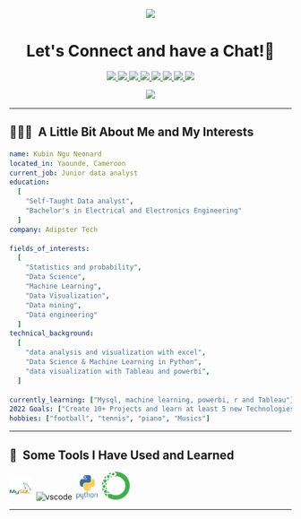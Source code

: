 <p align="center">
  <img src="https://capsule-render.vercel.app/api?text=Hey Everyone!🕹️&animation=fadeIn&type=waving&color=gradient&height=100"/>
</p>

<h1 align="center">
  Let's Connect and have a Chat!💬
</h1>

<p align="center">
 <a href="https://www.twitter.com/NeonardNgu/">
  <img height="50" src="https://cdn2.iconfinder.com/data/icons/social-media-applications/64/social_media_applications_6-twitter-128.png"/>
</a>
<a href="www.linkedin.com/in/kubin-neonard-5b0117199">
  <img height="50" src="https://cdn2.iconfinder.com/data/icons/social-media-applications/64/social_media_applications_14-linkedin-128.png"/>
</a>
  <a href="https://www.kaggle.com/kubinneonard">
  <img height="50" src="https://cdn4.iconfinder.com/data/icons/logos-and-brands/512/189_Kaggle_logo_logos-128.png"/>
</a>
 </a>
  <a href="https://stackoverflow.com/users/12858319/kubin-neonard">
  <img height="50" src="https://cdn2.iconfinder.com/data/icons/social-icons-33/128/Stack_Overflow-128.png"/>
</a> 
 </a>
   <a href="https://www.coursera.org/user/51a5ebecf4f9f1cd1590041c9b1be7da">
  <img height="50" src="https://cdn4.iconfinder.com/data/icons/logos-brands-5/24/coursera-128.png"/>
</a> 
 </a>
<a href="https://www.analyticsvidhya.com/user/kubin70">
  <img height="50" src="https://av-public-assets.s3.ap-south-1.amazonaws.com/logos/av-logo-svg.svg"/>
</a> 
 <a href="https://www.facebook.com/kubinneonard.ngu/">
  <img height="50" src="https://cdn2.iconfinder.com/data/icons/social-media-2189/48/4-Facebook-128.png"/>
</a>
<a href="https://www.instagram.com/kubinnguneonard/">
  <img height="50" src="https://user-images.githubusercontent.com/46517096/166974368-9798f39f-1f46-499c-b14e-81f0a3f83a06.png"/>
</a>
</p>

<p align="center">
  <img src= "https://i.giphy.com/media/q217GUnfKAmJlFcjBX/giphy.webp">
</p>

---

<h2> 👨🏻‍💻 &nbsp;A Little Bit About Me and My Interests</h2>

```yaml
name: Kubin Ngu Neonard
located_in: Yaounde, Cameroon
current_job: Junior data analyst
education:
  [
    "Self-Taught Data analyst",
    "Bachelor's in Electrical and Electronics Engineering"
  ]
company: Adipster Tech

fields_of_interests:
  [
    "Statistics and probability",
    "Data Science",
    "Machine Learning",
    "Data Visualization",
    "Data mining",
    "Data engineering"
  ]
technical_background:
  [
    "data analysis and visualization with excel",
    "Data Science & Machine Learning in Python",
    "data visualization with Tableau and powerbi",
  ]
  
currently_learning: ["Mysql, machine learning, powerbi, r and Tableau"]
2022 Goals: ["Create 10+ Projects and learn at least 5 new Technologies."]
hobbies: ["football", "tennis", "piano", "Musics"]
```

---
<h2> 🚀 &nbsp;Some Tools I Have Used and Learned</h2>
<p align="left">
 <img src="https://github.com/devicons/devicon/blob/master/icons/mysql/mysql-original-wordmark.svg" title="MySQL"  alt="MySQL" width="40" height="40"/>&nbsp;
<img src="https://cdn.jsdelivr.net/gh/devicons/devicon/icons/vscode/vscode-original.svg" alt="vscode" width="45" height="45"/>
<img src="https://raw.githubusercontent.com/devicons/devicon/master/icons/python/python-original-wordmark.svg" alt="python" width="45" height="45" />
<img src="https://github.com/devicons/devicon/blob/master/icons/anaconda/anaconda-original.svg" alt="anaconda" width="50" height="50" />


 
</p>

---

